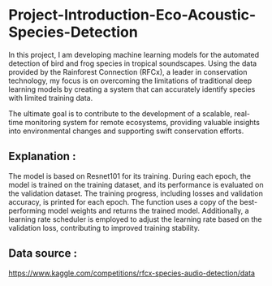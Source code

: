 # Project-Introduction-Eco-Acoustic-Species-Detection

In this project, I am developing machine learning models for the automated detection of bird and frog species in tropical soundscapes. Using the data provided by the Rainforest Connection (RFCx), a leader in conservation technology, my focus is on overcoming the limitations of traditional deep learning models by creating a system that can accurately identify species with limited training data. 

The ultimate goal is to contribute to the development of a scalable, real-time monitoring system for remote ecosystems, providing valuable insights into environmental changes and supporting swift conservation efforts.

## Explanation :

The model is based on Resnet101 for its training. During each epoch, the model is trained on the training dataset, and its performance is evaluated on the validation dataset. The training progress, including losses and validation accuracy, is printed for each epoch. The function uses a copy of the best-performing model weights and returns the trained model. Additionally, a learning rate scheduler is employed to adjust the learning rate based on the validation loss, contributing to improved training stability.

## Data source :

https://www.kaggle.com/competitions/rfcx-species-audio-detection/data
